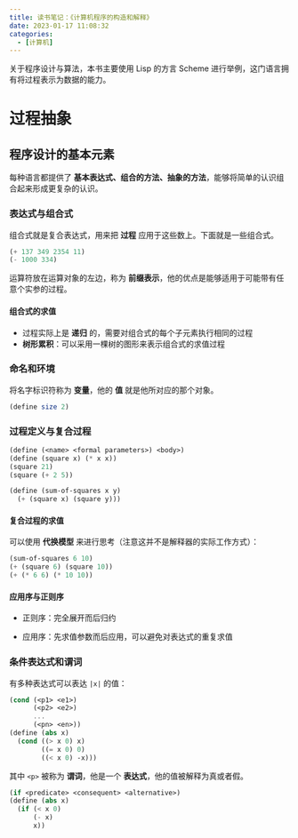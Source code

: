 ```yaml
---
title: 读书笔记：《计算机程序的构造和解释》
date: 2023-01-17 11:08:32
categories:
  - [计算机]
---
```


关于程序设计与算法，本书主要使用 Lisp 的方言 Scheme 进行举例，这门语言拥有将过程表示为数据的能力。

<!-- more -->

# 过程抽象

 ## 程序设计的基本元素

每种语言都提供了 **基本表达式、组合的方法、抽象的方法**，能够将简单的认识组合起来形成更复杂的认识。

### 表达式与组合式

组合式就是复合表达式，用来把 **过程** 应用于这些数上。下面就是一些组合式。

```scheme
(+ 137 349 2354 11)
(- 1000 334)
```

运算符放在运算对象的左边，称为 **前缀表示**，他的优点是能够适用于可能带有任意个实参的过程。

#### 组合式的求值

- 过程实际上是 **递归** 的，需要对组合式的每个子元素执行相同的过程
- **树形累积**：可以采用一棵树的图形来表示组合式的求值过程

### 命名和环境

将名字标识符称为 **变量**，他的 **值** 就是他所对应的那个对象。

```scheme
(define size 2)
```

### 过程定义与复合过程

```scheme
(define (<name> <formal parameters>) <body>)
(define (square x) (* x x))
(square 21)
(square (+ 2 5))

(define (sum-of-squares x y)
  (+ (square x) (square y)))
```

#### 复合过程的求值

可以使用 **代换模型** 来进行思考（注意这并不是解释器的实际工作方式）：

```scheme
(sum-of-squares 6 10)
(+ (square 6) (square 10))
(+ (* 6 6) (* 10 10))
```

####  应用序与正则序

- 正则序：完全展开而后归约

- 应用序：先求值参数而后应用，可以避免对表达式的重复求值

### 条件表达式和谓词

有多种表达式可以表达 `|x|` 的值：

```scheme
(cond (<p1> <e1>)
      (<p2> <e2>)
      ...
      (<pn> <en>))
(define (abs x)
  (cond ((> x 0) x)
        ((= x 0) 0)
        ((< x 0) -x)))
```

其中 `<p>` 被称为 **谓词**，他是一个 **表达式**，他的值被解释为真或者假。

```scheme
(if <predicate> <consequent> <alternative>)
(define (abs x)
  (if (< x 0)
      (- x)
      x))
```

